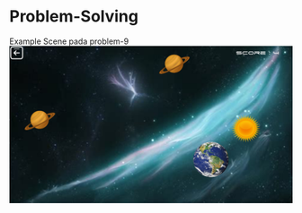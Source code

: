 # Problem-Solving
Example Scene pada problem-9
![](https://github.com/Icankkkk/Problem-Solving/blob/38507a3fb8ea1fb7b6b2b956057ddd19c7cf6f0b/Screenshot/Screenshot%20(40).png)
